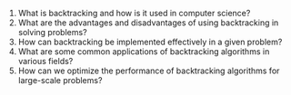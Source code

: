 

1. What is backtracking and how is it used in computer science?
2. What are the advantages and disadvantages of using backtracking in solving problems?
3. How can backtracking be implemented effectively in a given problem?
4. What are some common applications of backtracking algorithms in various fields?
5. How can we optimize the performance of backtracking algorithms for large-scale problems?